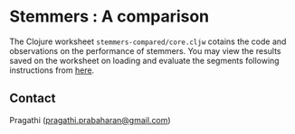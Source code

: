 # Stemmers : A comparison

The Clojure worksheet `stemmers-compared/core.cljw` cotains the code and observations on the performance of stemmers. You may view the results saved on the worksheet on loading and evaluate the segments following instructions from [here](http://gorilla-repl.org/start.html).


## Contact

Pragathi (pragathi.prabaharan@gmail.com)